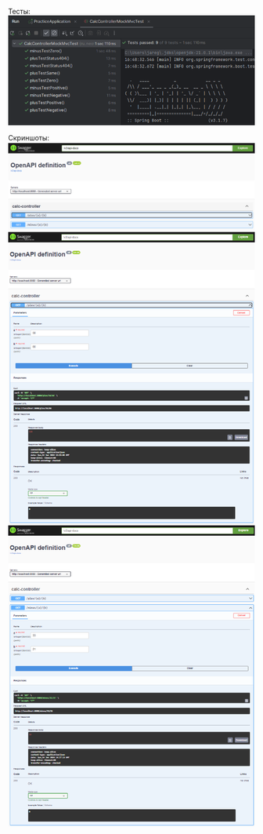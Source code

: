 Тесты:
![img.png](img.png)

Скриншоты:
![img_1.png](img_1.png)
![img_2.png](img_2.png)
![img_3.png](img_3.png)